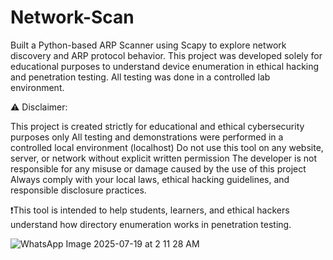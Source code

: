 # Network-Scan
Built a Python-based ARP Scanner using Scapy to explore network discovery and ARP protocol behavior. This project was developed solely for educational purposes to understand device enumeration in ethical hacking and penetration testing. All testing was done in a controlled lab environment.

⚠️ Disclaimer:

This project is created strictly for educational and ethical cybersecurity purposes only
All testing and demonstrations were performed in a controlled local environment (localhost)
Do not use this tool on any website, server, or network without explicit written permission
The developer is not responsible for any misuse or damage caused by the use of this project
Always comply with your local laws, ethical hacking guidelines, and responsible disclosure practices.

❗This tool is intended to help students, learners, and ethical hackers understand how directory enumeration works in penetration testing.

![WhatsApp Image 2025-07-19 at 2 11 28 AM](https://github.com/user-attachments/assets/6640f43f-5e7e-4f45-96da-621fe2fca5c4)
